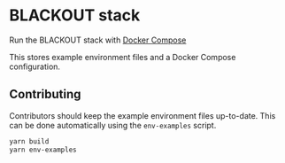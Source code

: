 # BLACKOUT stack

Run the BLACKOUT stack with [Docker Compose](https://docs.docker.com/compose/)

This stores example environment files and a Docker Compose configuration.

## Contributing

Contributors should keep the example environment files up-to-date.
This can be done automatically using the `env-examples` script.

```sh
yarn build
yarn env-examples
```
